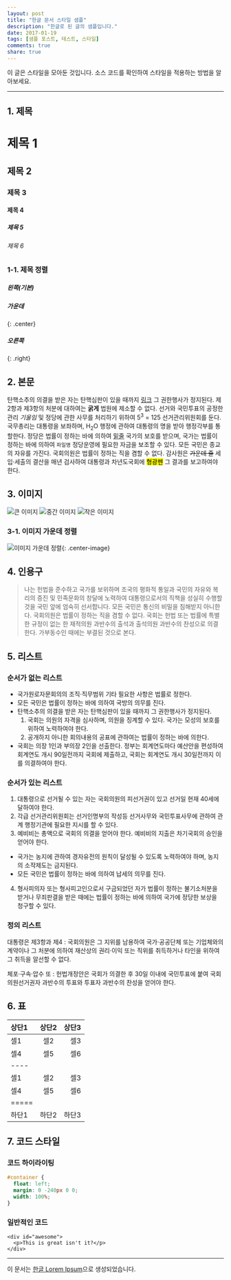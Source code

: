 ```yaml
---
layout: post
title: "한글 문서 스타일 샘플"
description: "한글로 된 글의 샘플입니다."
date: 2017-01-19
tags: [샘플 포스트, 테스트, 스타일]
comments: true
share: true
---
```


이 글은 스타일을 모아둔 것입니다. 소스 코드를 확인하여 스타일을 적용하는 방법을 알아보세요.

--- 

## 1. 제목

# 제목 1

## 제목 2

### 제목 3

#### 제목 4

##### 제목 5

###### 제목 6

### 1-1. 제목 정렬

##### 왼쪽(기본)

##### 가운데
{: .center}

##### 오른쪽
{: .right}

## 2. 본문 

탄핵소추의 의결을 받은 자는 탄핵심판이 있을 때까지 [링크](#) 그 권한행사가 정지된다. 제2항과 제3항의 처분에 대하여는 **굵게** 법원에 제소할 수 없다. 선거와 국민투표의 공정한 관리 *기울임* 및 정당에 관한 사무를 처리하기 위하여 5<sup>3</sup> = 125 선거관리위원회를 둔다. 국무총리는 대통령을 보좌하며, H<sub>2</sub>O 행정에 관하여 대통령의 명을 받아 행정각부를 통할한다. 정당은 법률이 정하는 바에 의하여 <u>밑줄</u> 국가의 보호를 받으며, 국가는 법률이 정하는 바에 의하여 `파일명` 정당운영에 필요한 자금을 보조할 수 있다. 모든 국민은 종교의 자유를 가진다. 국회의원은 법률이 정하는 직을 겸할 수 없다. 감사원은 <del>가운데 줄</del> 세입·세출의 결산을 매년 검사하여 대통령과 차년도국회에 <mark>형광펜</mark> 그 결과를 보고하여야 한다.

## 3. 이미지

![큰 이미지](http://placehold.it/800x400)
![중간 이미지](http://placehold.it/400x200)
![작은 이미지](http://placehold.it/200x200)

### 3-1. 이미지 가운데 정렬
![이미지 가운데 정렬](http://placehold.it/200x200){: .center-image}

## 4. 인용구

> 나는 헌법을 준수하고 국가를 보위하며 조국의 평화적 통일과 국민의 자유와 복리의 증진 및 민족문화의 창달에 노력하여 대통령으로서의 직책을 성실히 수행할 것을 국민 앞에 엄숙히 선서합니다. 모든 국민은 통신의 비밀을 침해받지 아니한다. 국회의원은 법률이 정하는 직을 겸할 수 없다. 국회는 헌법 또는 법률에 특별한 규정이 없는 한 재적의원 과반수의 출석과 출석의원 과반수의 찬성으로 의결한다. 가부동수인 때에는 부결된 것으로 본다.

## 5. 리스트

### 순서가 없는 리스트

* 국가원로자문회의의 조직·직무범위 기타 필요한 사항은 법률로 정한다.
* 모든 국민은 법률이 정하는 바에 의하여 국방의 의무를 진다.
* 탄핵소추의 의결을 받은 자는 탄핵심판이 있을 때까지 그 권한행사가 정지된다.
  1. 국회는 의원의 자격을 심사하며, 의원을 징계할 수 있다. 국가는 모성의 보호를 위하여 노력하여야 한다.
  2. 공개하지 아니한 회의내용의 공표에 관하여는 법률이 정하는 바에 의한다.
* 국회는 의장 1인과 부의장 2인을 선출한다. 정부는 회계연도마다 예산안을 편성하여 회계연도 개시 90일전까지 국회에 제출하고, 국회는 회계연도 개시 30일전까지 이를 의결하여야 한다.

### 순서가 있는 리스트

1. 대통령으로 선거될 수 있는 자는 국회의원의 피선거권이 있고 선거일 현재 40세에 달하여야 한다.
2. 각급 선거관리위원회는 선거인명부의 작성등 선거사무와 국민투표사무에 관하여 관계 행정기관에 필요한 지시를 할 수 있다.
3. 예비비는 총액으로 국회의 의결을 얻어야 한다. 예비비의 지출은 차기국회의 승인을 얻어야 한다.
  * 국가는 농지에 관하여 경자유전의 원칙이 달성될 수 있도록 노력하여야 하며, 농지의 소작제도는 금지된다.
  * 모든 국민은 법률이 정하는 바에 의하여 납세의 의무를 진다.
4. 형사피의자 또는 형사피고인으로서 구금되었던 자가 법률이 정하는 불기소처분을 받거나 무죄판결을 받은 때에는 법률이 정하는 바에 의하여 국가에 정당한 보상을 청구할 수 있다.

### 정의 리스트

대통령은 제3항과 제4
: 국회의원은 그 지위를 남용하여 국가·공공단체 또는 기업체와의 계약이나 그 처분에 의하여 재산상의 권리·이익 또는 직위를 취득하거나 타인을 위하여 그 취득을 알선할 수 없다.

체포·구속·압수 또
: 헌법개정안은 국회가 의결한 후 30일 이내에 국민투표에 붙여 국회의원선거권자 과반수의 투표와 투표자 과반수의 찬성을 얻어야 한다.

## 6. 표

| 상단1 | 상단2 | 상단3 |
|:-----|:----:|-----:|
| 셀1  | 셀2  | 셀3  |
| 셀4  | 셀5  | 셀6  |
|----
| 셀1  | 셀2  | 셀3  |
| 셀4  | 셀5  | 셀6  |
|=====
| 하단1   | 하단2 | 하단3 |


## 7. 코드 스타일

### 코드 하이라이팅

```css
#container {
  float: left;
  margin: 0 -240px 0 0;
  width: 100%;
}
```

### 일반적인 코드

    <div id="awesome">
      <p>This is great isn't it?</p>
    </div>

--- 

이 문서는 [한글 Lorem Ipsum](http://guny.kr/stuff/klorem/)으로 생성되었습니다.
